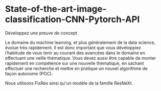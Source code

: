 # State-of-the-art-image-classification-CNN-Pytorch-API

Développez une preuve de concept

Le domaine du machine learning, et plus généralement de la data science, évolue très rapidement.
Il est donc important que vous développiez l’habitude de vous tenir au courant des avancées dans le domaine en effectuant une veille thématique.
Vous devez aussi être capable de monter rapidement en compétence sur une nouvelle thématique, en sachant effectuer une recherche
et mettre en pratique un nouvel algorithme de façon autonome (POC).

Nous utilisons FixRes ainsi qu'un modèle de la famille ResNeXt.
